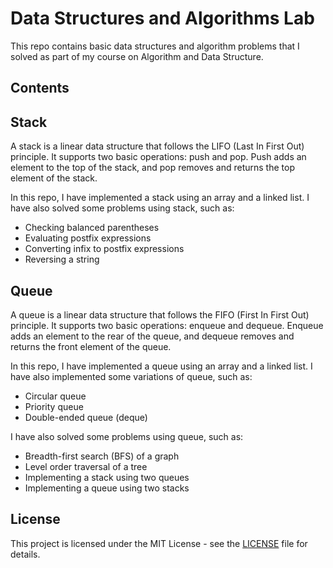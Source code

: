 <html>
<head>
  <title>Data Structures and Algorithms Lab</title>
</head>
<body>
  <h1>Data Structures and Algorithms Lab</h1>
  <p>This repo contains basic data structures and algorithm problems that I solved as part of my course on Algorithm and Data Structure.</p>
  <h2>Contents</h2>
<!--   <ul>
    <li><a href="#stack">Stack</a></li>
    <li><a href="#queue">Queue</a></li>
    <li><a href="#linked-list">Linked List</a></li>
    <li><a href="#tree">Tree</a></li>
    <li><a href="#graph">Graph</a></li>
    <li><a href="#sorting">Sorting</a></li>
    <li><a href="#searching">Searching</a></li>
    <li><a href="#hashing">Hashing</a></li>
    <li><a href="#dynamic-programming">Dynamic Programming</a></li>
    <li><a href="#greedy">Greedy</a></li>
    <li><a href="#backtracking">Backtracking</a></li>
    <li><a href="#divide-and-conquer">Divide and Conquer</a></li>
  </ul> -->
  <h2>Stack</h2>
  <p>A stack is a linear data structure that follows the LIFO (Last In First Out) principle. It supports two basic operations: push and pop. Push adds an element to the top of the stack, and pop removes and returns the top element of the stack.</p>
  <p>In this repo, I have implemented a stack using an array and a linked list. I have also solved some problems using stack, such as:</p>
  <ul>
    <li>Checking balanced parentheses</li>
    <li>Evaluating postfix expressions</li>
    <li>Converting infix to postfix expressions</li>
    <li>Reversing a string</li>
  </ul>
  <h2>Queue</h2>
  <p>A queue is a linear data structure that follows the FIFO (First In First Out) principle. It supports two basic operations: enqueue and dequeue. Enqueue adds an element to the rear of the queue, and dequeue removes and returns the front element of the queue.</p>
  <p>In this repo, I have implemented a queue using an array and a linked list. I have also implemented some variations of queue, such as:</p>
  <ul>
    <li>Circular queue</li>
    <li>Priority queue</li>
    <li>Double-ended queue (deque)</li>
  </ul>
  <p>I have also solved some problems using queue, such as:</p>
  <ul>
    <li>Breadth-first search (BFS) of a graph</li>
    <li>Level order traversal of a tree</li>
    <li>Implementing a stack using two queues</li>
    <li>Implementing a queue using two stacks</li>
  </ul>
  <!-- Add more sections for other topics -->
  <h2>License</h2>
  <p>This project is licensed under the MIT License - see the <a href="LICENSE">LICENSE</a> file for details.</p>
</body>
</html>
